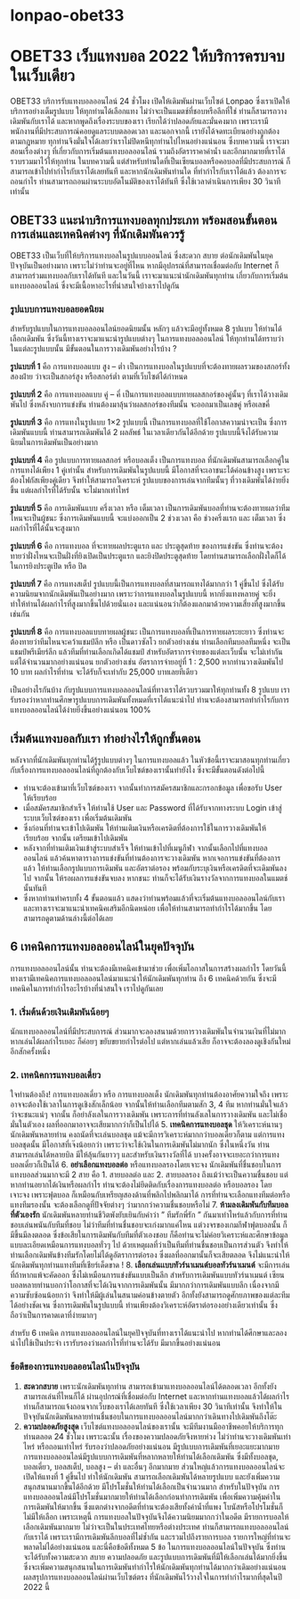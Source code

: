 # lonpao-obet33
# OBET33 เว็บแทงบอล 2022 ให้บริการครบจบในเว็บเดียว

OBET33 บริการรับแทงบอลออนไลน์ 24 ชั่วโมง เปิดให้เดิมพันผ่านเว็บไซต์ Lonpao ซึ่งเราเปิดให้บริการอย่างเต็มรูปแบบ ให้ทุกท่านได้เลือกแทง ไม่ว่าจะเป็นแมตช์ที่ชอบหรือลีกที่ใช่ ท่านก็สามารถวางเดิมพันกับเราได้ และหากพูดถึงเรื่องระบบของเรา เรียกได้ว่าปลอดภัยและมั่นคงมาก เพราะเรามีพนักงานที่มีประสบการณ์คอยดูแลระบบตลอดเวลา และนอกจากนี้ เรายังได้จดทะเบียนอย่างถูกต้องตามกฎหมาย ทุกท่านจึงมั่นใจได้เลยว่าเราไม่ปิดหนีทุกท่านไปไหนอย่างแน่นอน ซึ่งบทความนี้ เราจะมาสอนเรื่องต่างๆ ที่เกี่ยวกับการเริ่มต้นแทงบอลออนไลน์ รวมถึงอัตราราคาค่าน้ำ และอีกมากมายที่เราได้รวบรวมมาไว้ให้ทุกท่าน ในบทความนี้ แต่สำหรับท่านใดที่เป็นเซียนบอลหรือคอบอลที่มีประสบการณ์ ก็สามารถเข้าไปทำกำไรกับเราได้เลยทันที และหากนักเดิมพันท่านใด ที่ทำกำไรกับเราได้แล้ว ต้องการจะถอนกำไร ท่านสามารถถอนผ่านระบบอัตโนมัติของเราได้ทันที ซึ่งใช้เวลาดำเนินการเพียง 30 วินาทีเท่านั้น

## OBET33 แนะนำบริการแทงบอลทุกประเภท พร้อมสอนขั้นตอนการเล่นและเทคนิคต่างๆ ที่นักเดิมพันควรรู้
OBET33 เป็นเว็บที่ให้บริการแทงบอลในรูปแบบออนไลน์ ซึ่งสะดวก สบาย ต่อนักเดิมพันในยุคปัจจุบันเป็นอย่างมาก เพราะไม่ว่าท่านจะอยู่ที่ไหน หากมีอุปกรณ์ที่สามารถเชื่อมต่อกับ Internet ก็สามารถร่วมแทงบอลกับเราได้ทันที และในวันนี้ เราจะมาแนะนำนักเดิมพันทุกท่าน เกี่ยวกับการเริ่มต้นแทงบอลออนไลน์ ซึ่งจะมีเนื้อหาอะไรที่น่าสนใจบ้างเราไปดูกัน

### รูปแบบการแทงบอลยอดนิยม
สำหรับรูปแบบในการแทงบอลออนไลน์ยอดนิยมนั้น หลักๆ แล้วจะมีอยู่ทั้งหมด 8 รูปแบบ ให้ท่านได้เลือกเดิมพัน ซึ่งวันนี้ทางเราจะมาแนะนำรูปแบบต่างๆ ในการแทงบอลออนไลน์ ให้ทุกท่านได้ทราบว่าในแต่ละรูปแบบนั้น มีขั้นตอนในการวางเดิมพันอย่างไรบ้าง ? 

**รูปแบบที่ 1** คือ การแทงบอลแบบ สูง – ต่ำ เป็นการแทงบอลในรูปแบบที่จะต้องทายผลรวมของสกอร์ทั้งสองฝ่าย ว่าจะเป็นสกอร์สูง หรือสกอร์ต่ำ ตามที่เว็บไซต์ได้กำหนด

**รูปแบบที่ 2** คือ การแทงบอลแบบ คู่ – คี่ เป็นการแทงบอลแบบทายผลสกอร์ของคู่นั้นๆ ที่เราได้วางเดิมพันไป ซึ่งหลังจบการแข่งขัน ท่านต้องมาลุ้นว่าผลสกอร์ของทีมนั้น จะออกมาเป็นเลขคู่ หรือเลขคี่

**รูปแบบที่ 3** คือ การแทงในรูปแบบ 1×2 รูปแบบนี้ เป็นการแทงบอลที่ใช้โอกาสความน่าจะเป็น ซึ่งการเดิมพันแบบนี้ ท่านสามารถเดิมพันได้ 2 ผลลัพธ์ ในเวลาเดียวกันได้อีกด้วย รูปแบบนี้จึงได้รับความนิยมในการเดิมพันเป็นอย่างมาก

**รูปแบบที่ 4** คือ รูปแบบการทายผลสกอร์ หรือบอลเต็ง เป็นการแทงบอล ที่นักเดิมพันสามารถเลือกคู่ในการแทงได้เพียง 1 คู่เท่านั้น สำหรับการเดิมพันในรูปแบบนี้ มีโอกาสที่จะเอาชนะได้ค่อนข้างสูง เพราะจะต้องโฟกัสเพียงคู่เดียว จึงทำให้สามารถวิเคราะห์ รูปแบบของการเล่นจากทีมนั้นๆ ที่วางเดิมพันได้ง่ายยิ่งขึ้น แต่ผลกำไรที่ได้รับนั้น จะไม่มากเท่าไหร่

**รูปแบบที่ 5** คือ การเดิมพันแบบ ครึ่งเวลา หรือ เต็มเวลา เป็นการเดิมพันบอลที่ท่านจะต้องทายผลว่าทีมไหนจะเป็นผู้ชนะ ซึ่งการเดิมพันแบบนี้ จะแบ่งออกเป็น 2 ช่วงเวลา คือ ช่วงครึ่งแรก และ เต็มเวลา ซึ่งผลกำไรที่ได้นั้นจะสูงมาก

**รูปแบบที่ 6** คือ การแทงบอล ที่จะทายผลประตูแรก และ ประตูสุดท้าย ของการแข่งขัน ซึ่งท่านจะต้องทายว่าฝั่งไหนจะเป็นฝั่งที่ยิงเปิดเป็นประตูแรก และยิงปิดประตูสุดท้าย โดยท่านสามารถเลือกฝั่งใดก็ได้ในการยิงประตูเปิด หรือ ปิด

**รูปแบบที่ 7** คือ การแทงสเต็ป รูปแบบนี้เป็นการแทงบอลที่สามารถแทงได้มากกว่า 1 คู่ขึ้นไป ซึ่งได้รับความนิยมจากนักเดิมพันเป็นอย่างมาก เพราะว่าการแทงบอลในรูปแบบนี้ หากยิ่งแทงหลายคู่ จะยิ่งทำให้ท่านได้ผลกำไรที่สูงมากขึ้นไปด้วยนั่นเอง และแน่นอนว่าก็ต้องแลกมาด้วยความเสี่ยงที่สูงมากขึ้นเช่นกัน

**รูปแบบที่ 8** คือ การแทงบอลแบบทายผลผู้ชนะ เป็นการแทงบอลที่เป็นการทายผลระยะยาว ซึ่งท่านจะต้องทายว่าทีมไหนจะคว้าแชมป์ลีก หรือ เป็นดาวซัลโว ยกตัวอย่างเช่น ท่านเลือกทีมบอลทีมหนึ่ง จะเป็นแชมป์พรีเมียร์ลีก แล้วทีมที่ท่านเลือกเกิดได้แชมป์ สำหรับอัตราการจ่ายของแต่ละเว็บนั้น จะไม่เท่ากัน แต่ได้จำนวนมากอย่างแน่นอน ยกตัวอย่างเช่น อัตราการจ่ายอยู่ที่ 1 : 2,500 หากท่านวางเดิมพันไป 10 บาท ผลกำไรที่ท่าน จะได้รับก็จะเท่ากับ 25,000 บาทเลยทีเดียว

เป็นอย่างไรกันบ้าง กับรูปแบบการแทงบอลออนไลน์ที่ทางเราได้รวบรวมมาให้ทุกท่านทั้ง 8 รูปแบบ เรารับรองว่าหากท่านศึกษารูปแบบการเดิมพันทั้งหมดที่เราได้แนะนำไป ท่านจะต้องสามารถทำกำไรกับการแทงบอลออนไลน์ได้ง่ายยิ่งขึ้นอย่างแน่นอน 100%

## เริ่มต้นแทงบอลกับเรา ทำอย่างไรให้ถูกขั้นตอน
หลังจากที่นักเดิมพันทุกท่านได้รู้รูปแบบต่างๆ ในการแทงบอลแล้ว ในหัวข้อนี้เราจะมาสอนทุกท่านเกี่ยวกับเรื่องการแทงบอลออนไลน์ที่ถูกต้องกับเว็บไซต์ของเรานั้นทำยังไง ซึ่งจะมีขั้นตอนดังต่อไปนี้
- ท่านจะต้องเข้ามาที่เว็บไซต์ของเรา จากนั้นทำการสมัครสมาชิกและกรอกข้อมูล เพื่อขอรับ User ให้เรียบร้อย
- เมื่อสมัครสมาชิกสำเร็จ ให้ท่านใช้ User และ Password ที่ได้รับจากทางระบบ Login เข้าสู่ระบบเว็บไซต์ของเรา เพื่อเริ่มต้นเดิมพัน
- ซึ่งก่อนที่ท่านจะเข้าไปเดิมพัน ให้ท่านเติมเงินหรือเครดิตที่ต้องการใช้ในการวางเดิมพันให้เรียบร้อย จากนั้น เตรียมเข้าไปเดิมพัน
- หลังจากที่ท่านเติมเงินเข้าสู่ระบบสำเร็จ ให้ท่านเข้าไปที่เมนูกีฬา จากนั้นเลือกไปที่แทงบอลออนไลน์ แล้วค้นหาตารางการแข่งขันที่ท่านต้องการจะวางเดิมพัน หากเจอการแข่งขันที่ต้องการแล้ว ให้ท่านเลือกรูปแบบการเดิมพัน และอัตราต่อรอง พร้อมกับระบุเงินหรือเครดิตที่จะเดิมพันลงไป จากนั้น ให้รอผลการแข่งขันจบลง หากชนะ ท่านก็จะได้รับเงินรางวัลจากการแทงบอลในแมตช์นั้นทันที
- ซึ่งหากท่านทำครบทั้ง 4 ขั้นตอนแล้ว แสดงว่าท่านพร้อมแล้วที่จะเริ่มต้นแทงบอลออนไลน์กับเรา และทางเราจะมาแนะนำเทคนิคเสริมอีกนิดหน่อย เพื่อให้ท่านสามารถทำกำไรได้มากขึ้น โดยสามารถดูตามด้านล่างนี้ต่อได้เลย
## 6 เทคนิคการแทงบอลออนไลน์ในยุคปัจจุบัน
การแทงบอลออนไลน์นั้น ท่านจะต้องมีเทคนิคเข้ามาช่วย เพื่อเพิ่มโอกาสในการสร้างผลกำไร โดยวันนี้ ทางเรามีเทคนิคการแทงบอลออนไลน์มาแนะนำให้นักเดิมพันทุกท่าน ถึง 6 เทคนิคด้วยกัน ซึ่งจะมีเทคนิคในการทำกำไรอะไรบ้างที่น่าสนใจ เราไปดูกันเลย
### 1. **เริ่มต้นด้วยเงินเดิมพันน้อยๆ** 

นักแทงบอลออนไลน์ที่มีประสบการณ์ ส่วนมากจะลองสนามด้วยการวางเดิมพันในจำนวนเงินที่ไม่มาก หากเล่นได้ผลกำไรเยอะ ก็ค่อยๆ ขยับขยายกำไรต่อไป แต่หากเล่นแล้วเสีย ก็อาจจะต้องลองดูเชิงกันใหม่อีกสักครั้งหนึ่ง

### 2. **เทคนิคการแทงบอลเดี่ยว** 
 
ใจท่านต้องถึง! การแทงบอลเดี่ยว หรือ การแทงบอลเต็ง นักเดิมพันทุกท่านต้องอาศัยความใจถึง เพราะอาจจะต้องใช้เวลาในการดูเชิงสักเล็กน้อย จากนั้นให้ท่านเลือกทีมตามสัก 3, 4 ทีม หากท่านมั่นใจแล้ว ว่าจะชนะแน่ๆ จากนั้น ก็อย่าลังเลในการวางเดิมพัน เพราะการที่ท่านลังเลในการวางเดิมพัน และไม่เชื่อมั่นในตัวเอง ผลที่ออกมาอาจจะเสียมากกว่าก็เป็นไปได้
5. **เทคนิคการแทงบอลชุด** ให้วิเคราะห์นานๆ นักเดิมพันหลายท่าน คงถนัดที่จะเล่นบอลชุด แม้จะมีการวิเคราะห์มากกว่าบอลเดี่ยวก็ตาม แต่การแทงบอลชุดนั้น มีโอกาสที่เจ๊งน้อยกว่า เพราะว่าจะใช้เงินในการเดิมพันไม่มากนัก ซึ่งในหนึ่งวัน ท่านสามารถเล่นได้หลายบิล มีให้ลุ้นกันยาวๆ และสำหรับเงินรางวัลที่ได้ บางครั้งอาจจะเยอะกว่าการแทงบอลเดี่ยวก็เป็นได้
6. **อย่าเลือกแทงบอลต่อ** หรือแทงบอลรองโดยเจาะจง นักเดิมพันที่ชื่นชอบในการแทงบอลส่วนมากจะมี 2 สาย คือ 1. สายบอลต่อ และ 2. สายบอลรอง ถึงแม้ว่าจะเป็นความชื่นชอบ แต่หากท่านอยากได้เงินหรือผลกำไร ท่านจะต้องไม่ยึดติดกับเรื่องการแทงบอลต่อ หรือบอลรอง โดยเจาะจง เพราะฟุตบอล ก็เหมือนกับเหรียญสองด้านที่พลิกไปพลิกมาได้ การที่ท่านจะเลือกแทงทีมต่อหรือแทงทีมรองนั้น จะต้องเลือกดูที่ปัจจัยต่างๆ ว่ามากกว่าความชื่นชอบหรือไม่
7. **ห้ามลงเดิมพันกับทีมบอลที่ตัวเองรัก** นักเดิมพันหลายท่านชีวิตพังยับเยินกับคำว่า ” ทีมรักพี่รัก ” กันมาเท่าไหร่แล้วกับการที่ท่านชอบเล่นพนันกับทีมที่ชอบ ไม่ว่าทีมที่ท่านชื่นชอบจะเก่งมากแค่ไหน แต่วงจรของเกมกีฬาฟุตบอลนั้น ก็มีขึ้นมีลงตลอด ซึ่งข้อเสียในการเดิมพันกับทีมที่ตัวเองชอบ ก็คือท่านจะไม่ค่อยวิเคราะห์และศึกษาข้อมูล แบบละเอียดเหมือนการแทงบอลทั่วๆ ไป ด้วยเหตุผลที่ว่าเป็นทีมที่ท่านชื่นชอบเป็นการส่วนตัว จึงทำให้ท่านเลือกเดิมพันข้างทีมรักโดยไม่ได้ดูอัตราการต่อรอง ซึ่งผลที่ออกมานั้นก็จะเสียตลอด จึงไม่แนะนำให้นักเดิมพันทุกท่านแทงทีมที่เชียร์เด็ดขาด !
8. **เลือกเล่นเเบบทัวร์นาเมนต์บอลทัวร์นาเมนต์** จะมีการเล่นที่ถ้าหากแพ้จะคัดออก ซึ่งไม่เหมือนการแข่งขันแบบเป็นลีก สำหรับการเดิมพันแบบทัวร์นาเมนต์ เซียนบอลหลายท่านบอกว่าโอกาสที่จะได้เงินจากการเดิมพันนั้น มีมากกว่าการเดิมพันแบบลีก เนื่องจากมีความซับซ้อนน้อยกว่า จึงทำให้มีผู้เล่นในสนามค่อนข้างตายตัว อีกทั้งยังสามารถดูศักยภาพของแต่ละทีมได้อย่างชัดเจน ซึ่งการเดิมพันในรูปแบบนี้ ท่านเพียงต้องวิเคราะห์อัตราต่อรองอย่างเดียวเท่านั้น ซึ่งถือว่าเป็นการคาดเดาที่ง่ายมากๆ

สำหรับ 6 เทคนิค การแทงบอลออนไลน์ในยุคปัจจุบันที่ทางเราได้แนะนำไป หากท่านได้ศึกษาและลองนำไปใช้เป็นประจำ เรารับรองว่าผลกำไรที่ท่านจะได้รับ มีมากขึ้นอย่างแน่นอน

### ข้อดีของการแทงบอลออนไลน์ในปัจจุบัน
1. **สะดวกสบาย**
เพราะนักเดิมพันทุกท่าน สามารถเข้ามาแทงบอลออนไลน์ได้ตลอดเวลา อีกทั้งยังสามารถเล่นที่ไหนก็ได้ ผ่านอุปกรณ์ที่เชื่อมต่อกับ Internet และหากท่านแทงบอลแล้วได้ผลกำไร ท่านก็สามารถแจ้งถอนจากเว็บของเราได้เลยทันที ซึ่งใช้เวลาเพียง 30 วินาทีเท่านั้น จึงทำให้ในปัจจุบันนักเดิมพันหลายท่านชื่นชอบในการแทงบอลออนไลน์มากกว่าเดินทางไปเดิมพันถึงโต๊ะ
2. **ความปลอดภัยสูงสุด**
เว็บไซต์แทงบอลออนไลน์ของเรานั้น จะมีทีมงานมืออาชีพคอยให้บริการทุกท่านตลอด 24 ชั่วโมง เพราะฉะนั้น เรื่องของความปลอดภัยจึงหายห่วง ไม่ว่าท่านจะวางเดิมพันเท่าไหร่ หรือถอนเท่าไหร่ รับรองว่าปลอดภัยอย่างแน่นอน
มีรูปแบบการเดิมพันที่เยอะแยะมากมาย
การแทงบอลออนไลน์มีรูปแบบการเดิมพันที่หลากหลายให้ท่านได้เลือกเดิมพัน ซึ่งมีทั้งบอลชุด, บอลเดี่ยว, บอลสเต็ป, บอลสูง – ต่ำ และอื่นๆ อีกมากมาย ส่วนใหญ่แล้วการแทงบอลออนไลน์จะเปิดให้แทงที่ 1 คู่ขึ้นไป ทำให้นักเดิมพัน สามารถเลือกเดิมพันได้หลายรูปแบบ และยังเพิ่มความสนุกสนานมากขึ้นได้อีกด้วย
มีโปรโมชั่นให้ท่านได้เลือกเป็นจำนวนมาก
สำหรับในปัจจุบัน การแทงบอลออนไลน์มีโปรโมชั่นมากมายให้ท่านได้เลือกก่อนทำการเดิมพัน เพื่อเพิ่มความคุ้มค่าในการเดิมพันให้มากขึ้น ซึ่งแตกต่างจากอดีตที่ท่านจะต้องเสียทั้งค่าน้ำที่แพง โบนัสหรือโปรโมชั่นก็ไม่มีให้เลือก เพราะเหตุนี้ การแทงบอลในปัจจุบันจึงได้ความนิยมมากกว่าในอดีต
มีรายการบอลให้เลือกเดิมพันมากมาย
ไม่ว่าจะเป็นในประเทศไทยหรือต่างประเทศ ท่านก็สามารถแทงบอลออนไลน์กับเราได้ เพราะเรามีการเดิมพันลีกบอลที่ไม่ซ้ำกัน และรวมไปถึงรายการบอล รายการใหญ่ที่ท่านจะพลาดไม่ได้อย่างแน่นอน
และนี่คือข้อดีทั้งหมด 5 ข้อ ในการแทงบอลออนไลน์ในปัจจุบัน ซึ่งท่านจะได้รับทั้งความสะดวก สบาย ความปลอดภัย และรูปแบบการเดิมพันที่มีให้เลือกเล่นได้มากยิ่งขึ้น ซึ่งจะเพิ่มความสนุกสนานในการเดิมพันทำกำไรให้นักเดิมพันทุกท่านได้มากกว่าเดิมอย่างแน่นอน
ผลสรุปการแทงบอลออนไลน์ผ่านเว็บไซต์ตรง ที่นักเดิมพันไว้วางใจในการทำกำไรมากที่สุดในปี 2022 นี้
